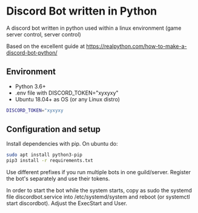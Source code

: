 # Discord Bot written in Python
A discord bot written in python used within a linux environment (game server control, server control)

Based on the excellent guide at https://realpython.com/how-to-make-a-discord-bot-python/

## Environment
* Python 3.6+
* .env file with DISCORD_TOKEN="xyxyxy"
* Ubuntu 18.04+ as OS (or any Linux distro)

```bash
DISCORD_TOKEN="xyxyxy
```

## Configuration and setup
Install dependencies with pip. On ubuntu do:

```bash
sudo apt install python3-pip
pip3 install -r requirements.txt
```

Use different prefixes if you run multiple bots in one guild/server. Register the bot's separately and use their tokens. 

In order to start the bot while the system starts, copy as sudo the systemd file discordbot.service into
/etc/systemd/system and reboot (or systemctl start discordbot). Adjust the ExecStart and User.